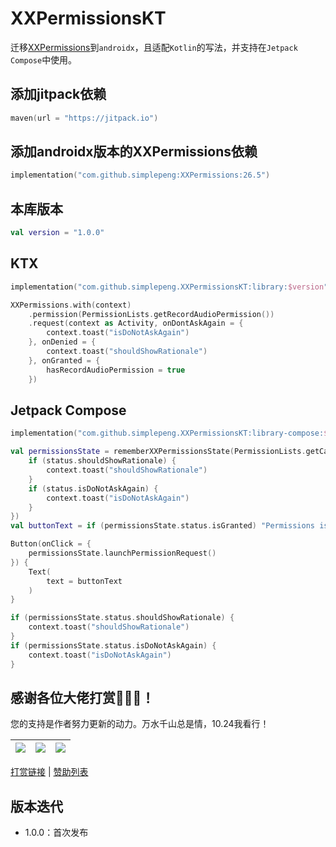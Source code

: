 # XXPermissionsKT

迁移[XXPermissions](https://github.com/getActivity/XXPermissions)到`androidx`，且适配`Kotlin`的写法，并支持在`Jetpack Compose`中使用。

## 添加jitpack依赖

```kotlin
maven(url = "https://jitpack.io")
```

## 添加androidx版本的XXPermissions依赖

```kotlin
implementation("com.github.simplepeng:XXPermissions:26.5")
```

## 本库版本

```kotlin
val version = "1.0.0"
```

## KTX

```kotlin
implementation("com.github.simplepeng.XXPermissionsKT:library:$version")
```

```kotlin
XXPermissions.with(context)
    .permission(PermissionLists.getRecordAudioPermission())
    .request(context as Activity, onDontAskAgain = {
        context.toast("isDoNotAskAgain")
    }, onDenied = {
        context.toast("shouldShowRationale")
    }, onGranted = {
        hasRecordAudioPermission = true
    })
```

## Jetpack Compose

```kotlin
implementation("com.github.simplepeng.XXPermissionsKT:library-compose:$version")
```

```kotlin
val permissionsState = rememberXXPermissionsState(PermissionLists.getCameraPermission(), onPermissionResult = { status ->
    if (status.shouldShowRationale) {
        context.toast("shouldShowRationale")
    }
    if (status.isDoNotAskAgain) {
        context.toast("isDoNotAskAgain")
    }
})
val buttonText = if (permissionsState.status.isGranted) "Permissions isGranted" else "Request Permissions - Compose"

Button(onClick = {
    permissionsState.launchPermissionRequest()
}) {
    Text(
        text = buttonText
    )
}

if (permissionsState.status.shouldShowRationale) {
    context.toast("shouldShowRationale")
}
if (permissionsState.status.isDoNotAskAgain) {
    context.toast("isDoNotAskAgain")
}
```

## 感谢各位大佬打赏🙇🙇🙇！

您的支持是作者努力更新的动力。万水千山总是情，10.24我看行！

| ![](https://raw.githubusercontent.com/simplepeng/merge_pay_code/refs/heads/master/qrcode_alipay.jpg) | ![](https://raw.githubusercontent.com/simplepeng/merge_pay_code/refs/heads/master/qrcode_wxpay.png) | ![](https://raw.githubusercontent.com/simplepeng/merge_pay_code/refs/heads/master/qrcode_qqpay.png) |
| ------------------------------------------------------------ | ----- | ----- |

[打赏链接](https://simplepeng.com/merge_pay_code/) | [赞助列表](https://simplepeng.com/Sponsor/)

## 版本迭代

* 1.0.0：首次发布